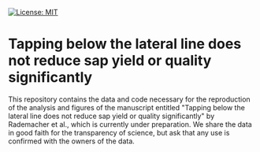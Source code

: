 [![License: MIT](https://img.shields.io/badge/license-MIT-blue)](https://opensource.org/license/mit)

# Tapping below the lateral line does not reduce sap yield or quality significantly

This repository contains the data and code necessary for the reproduction of the analysis and figures of the manuscript entitled "Tapping below the lateral line does not reduce sap yield or quality significantly" by Rademacher et al., which is currently under preparation. We share the data in good faith for the transparency of science, but ask that any use is confirmed with the owners of the data. 
